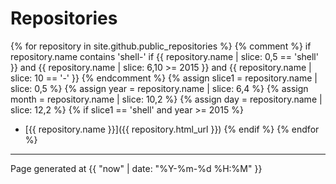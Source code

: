 # Repositories
{% for repository in site.github.public_repositories %}
  {% comment %} 
    if repository.name contains 'shell-' 
    if {{ repository.name | slice: 0,5 == 'shell' }} and {{ repository.name | slice: 6,10 >= 2015 }} and {{ repository.name | slice: 10 == '-' }}
  {% endcomment %}
  {% assign slice1 = repository.name | slice: 0,5 %}
  {% assign year = repository.name | slice: 6,4 %}
  {% assign month = repository.name | slice: 10,2 %}
  {% assign day = repository.name | slice: 12,2 %}
  {% if slice1 == 'shell' and year >= 2015 %}
  * [{{ repository.name }}]({{ repository.html_url }})
  {% endif %}
{% endfor %}

--------

Page generated at {{ "now" | date: "%Y-%m-%d %H:%M" }}
